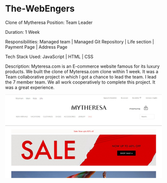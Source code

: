 # The-WebEngers
Clone of Mytheresa
Position: Team Leader

Duration: 1 Week

Responsibilities: Managed team | Managed Git Repository | Life section | Payment Page | Address Page

Tech Stack Used: JavaScript | HTML | CSS 

Description: Myteresa.com is an E-commerce website famous for its luxury products. We built the clone of Myteresa.com clone within 1 week. It was a Team collaborative project in which I got a chance to lead the team. I lead the 7 member team. We all work cooperatively to complete this project. It was a great experience.

![](https://github.com/Mozakir178/Mytheresa.com-Clone/blob/main/mytherasa.jpg)

